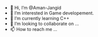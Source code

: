 - 👋 Hi, I’m @Aman-Jangid
- 👀 I’m interested in Game developement.
- 🌱 I’m currently learning C++
- 💞️ I’m looking to collaborate on ...
- 📫 How to reach me ...

<!---
Aman-Jangid/Aman-Jangid is a ✨ special ✨ repository because its `README.md` (this file) appears on your GitHub profile.
You can click the Preview link to take a look at your changes.
--->
